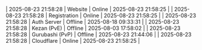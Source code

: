 | 2025-08-23 21:58:28 | Website | Online | 2025-08-23 21:58:25 |
| 2025-08-23 21:58:28 | Registration | Online | 2025-08-23 21:58:25 |
| 2025-08-23 21:58:28 | Auth Server | Offline | 2025-08-18 09:33:31 |
| 2025-08-23 21:58:28 | Kezan (PvE) | Offline | 2025-08-03 17:58:02 |
| 2025-08-23 21:58:28 | Gurubashi (PvP) | Offline | 2025-08-23 21:44:06 |
| 2025-08-23 21:58:28 | Cloudflare | Online | 2025-08-23 21:58:25 |

